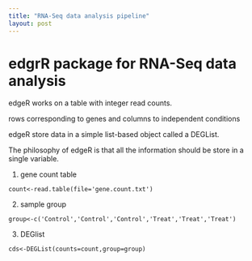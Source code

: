 ```yaml
---
title: "RNA-Seq data analysis pipeline"
layout: post
---
```


# edgrR package for RNA-Seq data analysis


edgeR works on a table with integer read counts.

rows corresponding to genes and columns to independent conditions

edgeR store data in a simple list-based object called a DEGList.

The philosophy of edgeR is that all the information should be store in a single variable.


1. gene count table

`
count<-read.table(file='gene.count.txt')
`

2. sample group

`
group<-c('Control','Control','Control','Treat','Treat','Treat')
`

3. DEGlist  

`
cds<-DEGList(counts=count,group=group)
`


